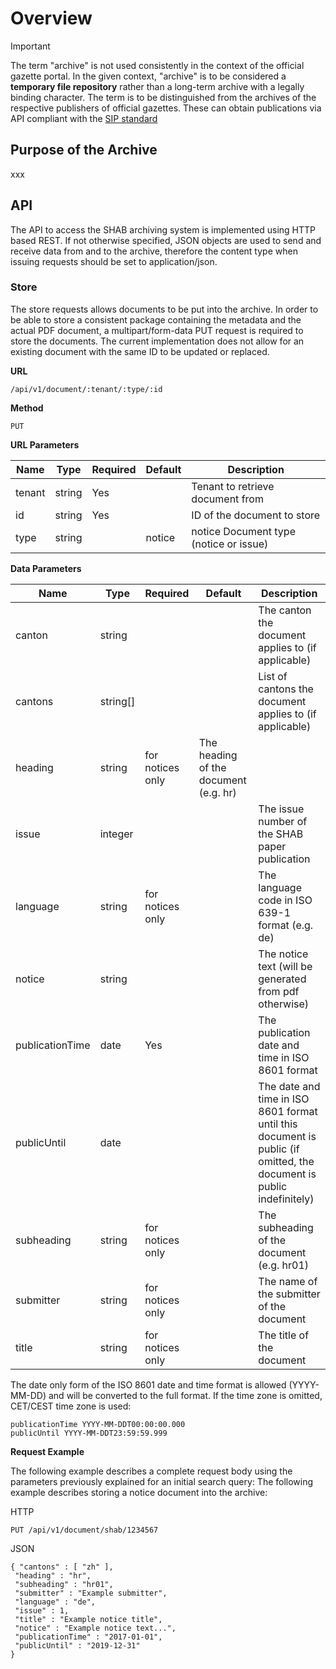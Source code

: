 # Overview
> [!IMPORTANT]
> The term "archive" is not used consistently in the context of the official gazette portal. In the given context, "archive" is to be considered a **temporary file repository** rather than a long-term archive with a legally binding character. The term is to be distinguished from the archives of the respective publishers of official gazettes. These can obtain publications via API compliant with the [SIP standard](https://www.ech.ch/de/ech/ech-0160/1.0)

## Purpose of the Archive
xxx

## API
The API to access the SHAB archiving system is implemented using HTTP based REST. If not otherwise
specified, JSON objects are used to send and receive data from and to the archive, therefore the content
type when issuing requests should be set to application/json.

### Store

The store requests allows documents to be put into the archive. In order to be able to store a consistent
package containing the metadata and the actual PDF document, a multipart/form-data PUT request is
required to store the documents. The current implementation does not allow for an existing document with
the same ID to be updated or replaced.

**URL**
```
/api/v1/document/:tenant/:type/:id
```

**Method**
```
PUT
```
**URL Parameters**

| Name | Type | Required | Default | Description |
|------|------|----------|---------|-------------|
| tenant | string | Yes | | Tenant to retrieve document from |
| id | string | Yes | | ID of the document to store |
| type | string | | notice | notice Document type (notice or issue) |

**Data Parameters**

| Name | Type | Required | Default | Description |
|---|---|---|---|---|
| canton | string | | | The canton the document applies to (if applicable) |
| cantons | string[] | ||List of cantons the document applies to (if applicable) |
| heading | string | for notices only | The heading of the document (e.g. hr) |
| issue | integer | || The issue number of the SHAB paper publication |
| language | string | for notices only ||The language code in ISO 639-1 format (e.g. de)|
|notice | string ||| The notice text (will be generated from pdf otherwise)|
|publicationTime | date |Yes|| The publication date and time in ISO 8601 format|
| publicUntil | date | || The date and time in ISO 8601 format until this document  is public (if omitted, the document is public indefinitely)|
| subheading | string | for notices only|| The subheading of the document (e.g. hr01)|
|submitter | string | for notices only | | The name of the submitter of the document|
| title | string | for notices only || The title of the document |

The date only form of the ISO 8601 date and time format is allowed (YYYY-MM-DD) and will be
converted to the full format. If the time zone is omitted, CET/CEST time zone is used:
```
publicationTime YYYY-MM-DDT00:00:00.000
publicUntil YYYY-MM-DDT23:59:59.999
```

**Request Example**

The following example describes a complete request body using the parameters previously explained 
for an initial search query: 
The following example describes storing a notice document into the archive:

HTTP
```
PUT /api/v1/document/shab/1234567 
```
JSON
```
{ "cantons" : [ "zh" ], 
 "heading" : "hr", 
 "subheading" : "hr01", 
 "submitter" : "Example submitter", 
 "language" : "de", 
 "issue" : 1, 
 "title" : "Example notice title", 
 "notice" : "Example notice text...", 
 "publicationTime" : "2017-01-01", 
 "publicUntil" : "2019-12-31" 
}
```
